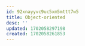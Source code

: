 ```yaml
---
id: 92xnayyvc9uc5xm5mttt7w5
title: Object-oriented
desc: ''
updated: 1702058297198
created: 1702058261853
---
```

